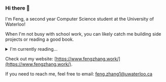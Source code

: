 ### Hi there 👋

I'm Feng, a second year Computer Science student at the University of Waterloo!

When I'm not busy with school work, you can likely catch me building side projects or reading a good book.

<details>
<summary>I'm currently reading...</summary>
<ul>
  <li>What Every Programmer Should Know About Memory</li>
  <li>Designing Data-Intensive Applications</li>
  <li>Design Patterns by the gang of four</li>
  <li>Mark Brooker's Engineering Blogs!</li>
  <li>Planescale blog on Postgres 17 vs 18 and Async IO</li>
</ul>
</details>

Check out my website: [https://www.fengzhang.work/](https://www.fengzhang.work/).

If you need to reach me, feel free to email: [feng.zhang1@uwaterloo.ca](mailto:feng.zhang1@uwaterloo.ca)
<!--
**fengzhang789/fengzhang789** is a ✨ _special_ ✨ repository because its `README.md` (this file) appears on your GitHub profile.

Here are some ideas to get you started:

- 🔭 I’m currently working on ...
- 🌱 I’m currently learning ...
- 👯 I’m looking to collaborate on ...
- 🤔 I’m looking for help with ...
- 💬 Ask me about ...
- 📫 How to reach me: ...
- 😄 Pronouns: ...
- ⚡ Fun fact: ...
-->
